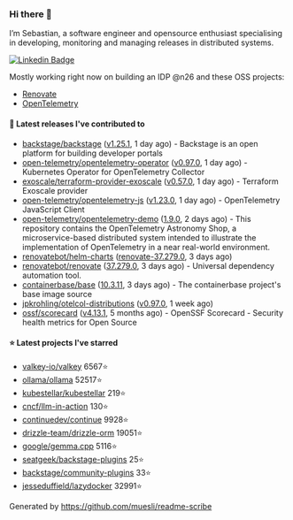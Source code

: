 ### Hi there 👋

I’m Sebastian, a software engineer and opensource enthusiast specialising in developing, monitoring and managing releases in distributed systems.    

[![Linkedin Badge](https://img.shields.io/badge/-LinkedIn-blue?style=flat&logo=Linkedin&logoColor=white&link=https://www.linkedin.com/in/sebastian-poxhofer/)](https://www.linkedin.com/in/sebastian-poxhofer/)

Mostly working right now on building an IDP @n26 and these OSS projects:
- [Renovate](https://github.com/renovatebot/renovate)
- [OpenTelemetry](https://github.com/open-telemetry)



#### 🚀 Latest releases I've contributed to

- [backstage/backstage](https://github.com/backstage/backstage) ([v1.25.1](https://github.com/backstage/backstage/releases/tag/v1.25.1), 1 day ago) - Backstage is an open platform for building developer portals
- [open-telemetry/opentelemetry-operator](https://github.com/open-telemetry/opentelemetry-operator) ([v0.97.0](https://github.com/open-telemetry/opentelemetry-operator/releases/tag/v0.97.0), 1 day ago) - Kubernetes Operator for OpenTelemetry Collector
- [exoscale/terraform-provider-exoscale](https://github.com/exoscale/terraform-provider-exoscale) ([v0.57.0](https://github.com/exoscale/terraform-provider-exoscale/releases/tag/v0.57.0), 1 day ago) - Terraform Exoscale provider
- [open-telemetry/opentelemetry-js](https://github.com/open-telemetry/opentelemetry-js) ([v1.23.0](https://github.com/open-telemetry/opentelemetry-js/releases/tag/v1.23.0), 1 day ago) - OpenTelemetry JavaScript Client
- [open-telemetry/opentelemetry-demo](https://github.com/open-telemetry/opentelemetry-demo) ([1.9.0](https://github.com/open-telemetry/opentelemetry-demo/releases/tag/1.9.0), 2 days ago) - This repository contains the OpenTelemetry Astronomy Shop, a microservice-based distributed system intended to illustrate the implementation of OpenTelemetry in a near real-world environment.
- [renovatebot/helm-charts](https://github.com/renovatebot/helm-charts) ([renovate-37.279.0](https://github.com/renovatebot/helm-charts/releases/tag/renovate-37.279.0), 3 days ago)
- [renovatebot/renovate](https://github.com/renovatebot/renovate) ([37.279.0](https://github.com/renovatebot/renovate/releases/tag/37.279.0), 3 days ago) - Universal dependency automation tool.
- [containerbase/base](https://github.com/containerbase/base) ([10.3.11](https://github.com/containerbase/base/releases/tag/10.3.11), 3 days ago) - The containerbase project&#39;s base image source
- [jpkrohling/otelcol-distributions](https://github.com/jpkrohling/otelcol-distributions) ([v0.97.0](https://github.com/jpkrohling/otelcol-distributions/releases/tag/v0.97.0), 1 week ago)
- [ossf/scorecard](https://github.com/ossf/scorecard) ([v4.13.1](https://github.com/ossf/scorecard/releases/tag/v4.13.1), 5 months ago) - OpenSSF Scorecard - Security health metrics for Open Source

#### ⭐ Latest projects I've starred

- [valkey-io/valkey](https://github.com/valkey-io/valkey) 6567⭐
- [ollama/ollama](https://github.com/ollama/ollama) 52517⭐
- [kubestellar/kubestellar](https://github.com/kubestellar/kubestellar) 219⭐
- [cncf/llm-in-action](https://github.com/cncf/llm-in-action) 130⭐
- [continuedev/continue](https://github.com/continuedev/continue) 9928⭐
- [drizzle-team/drizzle-orm](https://github.com/drizzle-team/drizzle-orm) 19051⭐
- [google/gemma.cpp](https://github.com/google/gemma.cpp) 5116⭐
- [seatgeek/backstage-plugins](https://github.com/seatgeek/backstage-plugins) 25⭐
- [backstage/community-plugins](https://github.com/backstage/community-plugins) 33⭐
- [jesseduffield/lazydocker](https://github.com/jesseduffield/lazydocker) 32991⭐



Generated by https://github.com/muesli/readme-scribe

